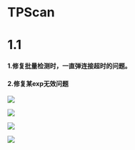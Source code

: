 # TPScan


# 1.1


#### 1.修复批量检测时，一直弹连接超时的问题。
#### 2.修复某exp无效问题


![](https://github.com/tangxiaofeng7/TPScan/blob/main/1.gif?raw=true)

![](https://cdn.jsdelivr.net/gh/tangxiaofeng7/TuChuang/img/20201120184340.png)


![](https://cdn.jsdelivr.net/gh/tangxiaofeng7/TuChuang/img/20201120184356.png)

![](https://cdn.jsdelivr.net/gh/tangxiaofeng7/TuChuang/img/20201120184412.png)

